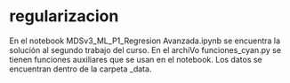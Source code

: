 # regularizacion
En el notebook MDSv3_ML_P1_Regresion Avanzada.ipynb se encuentra la solución al segundo trabajo del curso.
En el archiVo funciones_cyan.py se tienen funciones auxiliares que se usan en el notebook.
Los datos se encuentran dentro de la carpeta _data.
